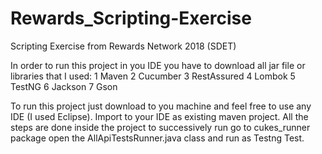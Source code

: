 # Rewards_Scripting-Exercise
Scripting Exercise from Rewards Network 2018 (SDET)

In order to run this project in you IDE you have to download all jar file or libraries that I used:
  1 Maven
  2 Cucumber
  3 RestAssured
  4 Lombok 
  5 TestNG
  6 Jackson
  7 Gson

To run this project just download to you machine and feel free to use any IDE (I used Eclipse). Import to your IDE as existing maven project.
All the steps are done inside the project to successively run go to cukes_runner package open the AllApiTestsRunner.java class and run as Testng Test. 
